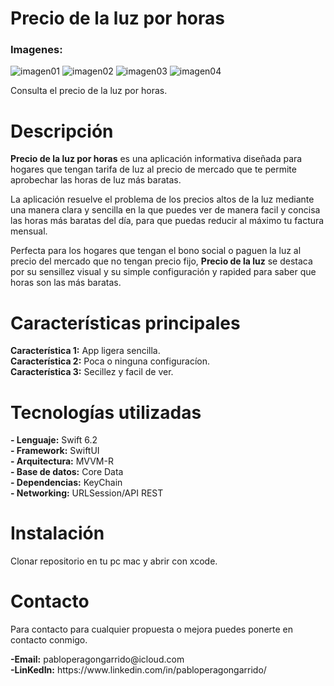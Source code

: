 # Precio de la luz por horas

### Imagenes:
![imagen01](https://github.com/user-attachments/assets/0836fd55-4779-443c-bb13-766febeb4efe)
![imagen02](https://github.com/user-attachments/assets/0c90f994-6507-4256-b742-0cd9fb73cd2c)
![imagen03](https://github.com/user-attachments/assets/5e998964-9806-4642-aafe-06e1679f2797)
![imagen04](https://github.com/user-attachments/assets/9af492e6-4d69-4591-b4a5-8a0477dfe13d)

Consulta el precio de la luz por horas.

# <div align= left>Descripción</div>

**Precio de la luz por horas** es una aplicación informativa diseñada para hogares que tengan tarifa de luz al precio de mercado que te permite aprobechar las horas de luz
más baratas.

La aplicación resuelve el problema de los precios altos de la luz mediante una manera clara y sencilla en la que puedes ver de manera facil y concisa las horas más baratas del día, para
que puedas reducir al máximo tu factura mensual.

Perfecta para los hogares que tengan el bono social o paguen la luz al precio del mercado que no tengan precio fijo, **Precio de la luz** se destaca por su sensillez visual y su
simple configuración y rapided para saber que horas son las más baratas.

# <div align= left>Características principales</div>

<div><strong>Característica 1:</strong> App ligera sencilla.</div>
<div><strong>Característica 2:</strong> Poca o ninguna configuracíon.</div>
<div><strong>Característica 3:</strong> Secillez y facil de ver.</div>

# <div align= left>Tecnologías utilizadas</div>
<div><strong>- Lenguaje:</strong> Swift 6.2</div>
<div><strong>- Framework:</strong> SwiftUI</div>
<div><strong>- Arquitectura:</strong> MVVM-R</div>
<div><strong>- Base de datos:</strong> Core Data</div>
<div><strong>- Dependencias:</strong> KeyChain</div>
<div><strong>- Networking:</strong> URLSession/API REST</div>

# <div align= left>Instalación</div>
Clonar repositorio en tu pc mac y abrir con xcode.

# <div align= letf>Contacto</div>
Para contacto para cualquier propuesta o mejora puedes ponerte en contacto conmigo.
<div><strong>-Email:</strong> pabloperagongarrido@icloud.com</div>
<div><strong>-LinKedIn:</strong> https://www.linkedin.com/in/pabloperagongarrido/</div>
